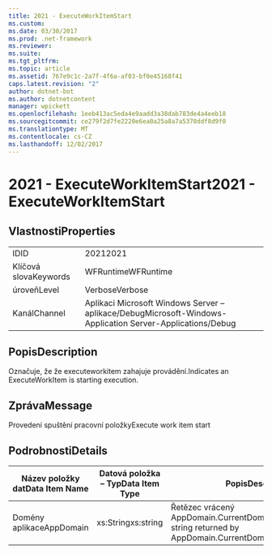 ```yaml
---
title: 2021 - ExecuteWorkItemStart
ms.custom: 
ms.date: 03/30/2017
ms.prod: .net-framework
ms.reviewer: 
ms.suite: 
ms.tgt_pltfrm: 
ms.topic: article
ms.assetid: 767e9c1c-2a7f-4f6a-af03-bf0e45168f41
caps.latest.revision: "2"
author: dotnet-bot
ms.author: dotnetcontent
manager: wpickett
ms.openlocfilehash: 1eeb413ac5eda4e9aadd3a38dab783de4a4eeb18
ms.sourcegitcommit: ce279f2d7fe2220e6ea0a25a8a7a5370ddf8d9f0
ms.translationtype: MT
ms.contentlocale: cs-CZ
ms.lasthandoff: 12/02/2017
---
```

# <a name="2021---executeworkitemstart"></a><span data-ttu-id="583b5-102">2021 - ExecuteWorkItemStart</span><span class="sxs-lookup"><span data-stu-id="583b5-102">2021 - ExecuteWorkItemStart</span></span>
## <a name="properties"></a><span data-ttu-id="583b5-103">Vlastnosti</span><span class="sxs-lookup"><span data-stu-id="583b5-103">Properties</span></span>  
  
|||  
|-|-|  
|<span data-ttu-id="583b5-104">ID</span><span class="sxs-lookup"><span data-stu-id="583b5-104">ID</span></span>|<span data-ttu-id="583b5-105">2021</span><span class="sxs-lookup"><span data-stu-id="583b5-105">2021</span></span>|  
|<span data-ttu-id="583b5-106">Klíčová slova</span><span class="sxs-lookup"><span data-stu-id="583b5-106">Keywords</span></span>|<span data-ttu-id="583b5-107">WFRuntime</span><span class="sxs-lookup"><span data-stu-id="583b5-107">WFRuntime</span></span>|  
|<span data-ttu-id="583b5-108">úroveň</span><span class="sxs-lookup"><span data-stu-id="583b5-108">Level</span></span>|<span data-ttu-id="583b5-109">Verbose</span><span class="sxs-lookup"><span data-stu-id="583b5-109">Verbose</span></span>|  
|<span data-ttu-id="583b5-110">Kanál</span><span class="sxs-lookup"><span data-stu-id="583b5-110">Channel</span></span>|<span data-ttu-id="583b5-111">Aplikaci Microsoft Windows Server – aplikace/Debug</span><span class="sxs-lookup"><span data-stu-id="583b5-111">Microsoft-Windows-Application Server-Applications/Debug</span></span>|  
  
## <a name="description"></a><span data-ttu-id="583b5-112">Popis</span><span class="sxs-lookup"><span data-stu-id="583b5-112">Description</span></span>  
 <span data-ttu-id="583b5-113">Označuje, že že executeworkitem zahajuje provádění.</span><span class="sxs-lookup"><span data-stu-id="583b5-113">Indicates an ExecuteWorkItem is starting execution.</span></span>  
  
## <a name="message"></a><span data-ttu-id="583b5-114">Zpráva</span><span class="sxs-lookup"><span data-stu-id="583b5-114">Message</span></span>  
 <span data-ttu-id="583b5-115">Provedení spuštění pracovní položky</span><span class="sxs-lookup"><span data-stu-id="583b5-115">Execute work item start</span></span>  
  
## <a name="details"></a><span data-ttu-id="583b5-116">Podrobnosti</span><span class="sxs-lookup"><span data-stu-id="583b5-116">Details</span></span>  
  
|<span data-ttu-id="583b5-117">Název položky dat</span><span class="sxs-lookup"><span data-stu-id="583b5-117">Data Item Name</span></span>|<span data-ttu-id="583b5-118">Datová položka – Typ</span><span class="sxs-lookup"><span data-stu-id="583b5-118">Data Item Type</span></span>|<span data-ttu-id="583b5-119">Popis</span><span class="sxs-lookup"><span data-stu-id="583b5-119">Description</span></span>|  
|--------------------|--------------------|-----------------|  
|<span data-ttu-id="583b5-120">Domény aplikace</span><span class="sxs-lookup"><span data-stu-id="583b5-120">AppDomain</span></span>|<span data-ttu-id="583b5-121">xs:String</span><span class="sxs-lookup"><span data-stu-id="583b5-121">xs:string</span></span>|<span data-ttu-id="583b5-122">Řetězec vrácený AppDomain.CurrentDomain.FriendlyName.</span><span class="sxs-lookup"><span data-stu-id="583b5-122">The string returned by AppDomain.CurrentDomain.FriendlyName.</span></span>|
